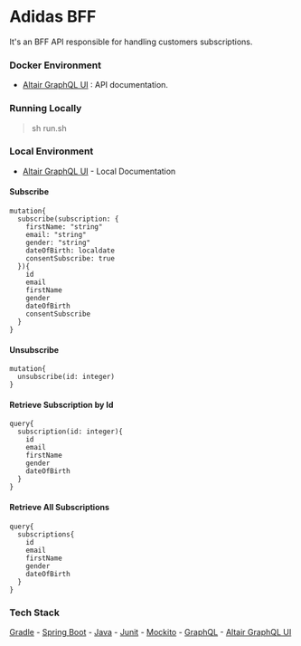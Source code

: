 
# Adidas BFF
It's an BFF API responsible for handling customers subscriptions.

### Docker Environment

* [Altair GraphQL UI](http://172.32.0.101:9595/altair) : API documentation.

### Running Locally
> sh run.sh

### Local Environment

* [Altair GraphQL UI](http://127.0.1.1:9595/altair) - Local Documentation

#### Subscribe
```
mutation{
  subscribe(subscription: {
    firstName: "string"
    email: "string"
    gender: "string"
    dateOfBirth: localdate
    consentSubscribe: true
  }){
    id
    email
    firstName
    gender
    dateOfBirth
    consentSubscribe
  }
}
```

#### Unsubscribe
```
mutation{
  unsubscribe(id: integer)
}
```

#### Retrieve Subscription by Id
```
query{
  subscription(id: integer){
    id
    email
    firstName
    gender
    dateOfBirth
  }
}
```

#### Retrieve All Subscriptions
```
query{
  subscriptions{
    id
    email
    firstName
    gender
    dateOfBirth
  }
}
```

### Tech Stack
[Gradle](https://gradle.org/) - [Spring Boot](https://projects.spring.io/spring-boot/) - [Java](https://www.oracle.com/java/technologies/javase/jdk13-archive-downloads.html) - [Junit](http://junit.org/) - [Mockito](http://site.mockito.org/) - [GraphQL](https://github.com/graphql-java-kickstart/graphql-spring-boot) - [Altair GraphQL UI](https://altair.sirmuel.design/)
